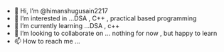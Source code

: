 - 👋 Hi, I’m @himanshugusain2217
- 👀 I’m interested in ...DSA , C++ , practical based programming 
- 🌱 I’m currently learning ...DSA , c++
- 💞️ I’m looking to collaborate on ... nothing for now , but happy to learn
- 📫 How to reach me ...

<!---
himanshugusain2217/himanshugusain2217 is a ✨ special ✨ repository because its `README.md` (this file) appears on your GitHub profile.
You can click the Preview link to take a look at your changes.
--->
